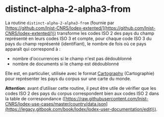 # distinct-alpha-2-alpha3-from

La routine `distinct-alpha-2-alpha3-from` \(fournie par [https://github.com/Inist-CNRS/lodex-extented/](https://github.com/Inist-CNRS/lodex-extented/)\) transforme les codes ISO 2 des pays du champ représenté en leurs codes ISO 3 et compte, pour chaque code ISO 3 du pays du champ représenté \(identifiant\), le nombre de fois où ce pays apparaît qui correspond à :

* nombre d'occurrences si le champ n'est pas dédoublonné
* nombre de documents si le champ est dédoublonné

Elle est, en particulier, utilisée avec le format [Cartography](https://legacy.gitbook.com/book/lodex/lodex-user-documentation/edit) \(Cartographie\) pour représenter les pays du corpus sur une carte du monde.

**Attention**: avant d’utiliser cette routine, il peut être utile de vérifier que les codes ISO 2 des pays du corpus correspondent bien aux codes ISO 2 dans la table de correspondance \([https://raw.githubusercontent.com/Inist-CNRS/lodex-use-cases/master/country/data.json](https://legacy.gitbook.com/book/lodex/lodex-user-documentation/edit)\).

